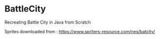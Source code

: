 # BattleCity
Recreating Battle City in Java from Scratch

Sprites downloaded from : https://www.spriters-resource.com/nes/batcity/
